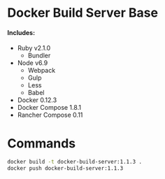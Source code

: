 # Docker Build Server Base

#### Includes:

* Ruby v2.1.0
  * Bundler
* Node v6.9
  * Webpack
  * Gulp
  * Less
  * Babel
* Docker 0.12.3
* Docker Compose 1.8.1
* Rancher Compose 0.11


# Commands

```sh
docker build -t docker-build-server:1.1.3 .
docker push docker-build-server:1.1.3

```

